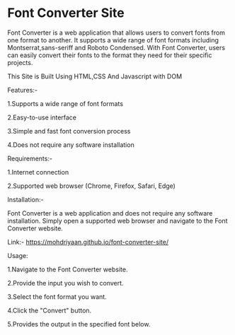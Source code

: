<h1>Font Converter Site</h1>
Font Converter is a web application that allows users to convert fonts from one format to another. It supports a wide range of font formats including Montserrat,sans-seriff and Roboto Condensed. With Font Converter, users can easily convert their fonts to the format they need for their specific projects.

This Site is Built Using HTML,CSS And Javascript with DOM

Features:-

1.Supports a wide range of font formats

2.Easy-to-use interface

3.Simple and fast font conversion process

4.Does not require any software installation

Requirements:-

1.Internet connection

2.Supported web browser (Chrome, Firefox, Safari, Edge)

Installation:-

Font Converter is a web application and does not require any software installation. Simply open a supported web browser and navigate to the Font Converter website.

Link:-  https://mohdriyaan.github.io/font-converter-site/

Usage:

1.Navigate to the Font Converter website.

2.Provide the input you wish to convert.

3.Select the font format you want.

4.Click the "Convert" button.

5.Provides the output in the specified font below.


